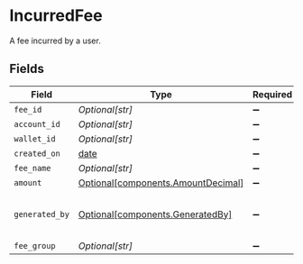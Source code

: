 # IncurredFee

A fee incurred by a user.


## Fields

| Field                                                                          | Type                                                                           | Required                                                                       | Description                                                                    |
| ------------------------------------------------------------------------------ | ------------------------------------------------------------------------------ | ------------------------------------------------------------------------------ | ------------------------------------------------------------------------------ |
| `fee_id`                                                                       | *Optional[str]*                                                                | :heavy_minus_sign:                                                             | N/A                                                                            |
| `account_id`                                                                   | *Optional[str]*                                                                | :heavy_minus_sign:                                                             | N/A                                                                            |
| `wallet_id`                                                                    | *Optional[str]*                                                                | :heavy_minus_sign:                                                             | N/A                                                                            |
| `created_on`                                                                   | [date](https://docs.python.org/3/library/datetime.html#date-objects)           | :heavy_minus_sign:                                                             | N/A                                                                            |
| `fee_name`                                                                     | *Optional[str]*                                                                | :heavy_minus_sign:                                                             | N/A                                                                            |
| `amount`                                                                       | [Optional[components.AmountDecimal]](../../models/components/amountdecimal.md) | :heavy_minus_sign:                                                             | N/A                                                                            |
| `generated_by`                                                                 | [Optional[components.GeneratedBy]](../../models/components/generatedby.md)     | :heavy_minus_sign:                                                             | The entity that generated the fee.                                             |
| `fee_group`                                                                    | *Optional[str]*                                                                | :heavy_minus_sign:                                                             | N/A                                                                            |